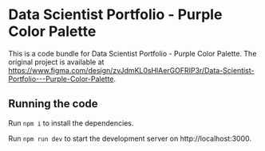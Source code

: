 
  # Data Scientist Portfolio - Purple Color Palette

  This is a code bundle for Data Scientist Portfolio - Purple Color Palette. The original project is available at https://www.figma.com/design/zvJdmKL0sHlAerGOFRIP3r/Data-Scientist-Portfolio---Purple-Color-Palette.

  ## Running the code

  Run `npm i` to install the dependencies.

  Run `npm run dev` to start the development server on http://localhost:3000.
  